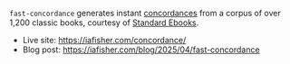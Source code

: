 `fast-concordance` generates instant [concordances](https://en.wikipedia.org/wiki/Concordance_(publishing)) from a corpus of over 1,200 classic books, courtesy of [Standard Ebooks](https://standardebooks.org/).

- Live site: <https://iafisher.com/concordance/>
- Blog post: <https://iafisher.com/blog/2025/04/fast-concordance>
